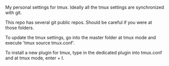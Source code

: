 My personal settings for tmux. Ideally all the tmux settings are synchronized with git.

This repo has several git public repos. Should be careful if you were at those folders.

To update the tmux settings, go into the master folder at tmux mode and execute 'tmux source tmux.conf'.

To install a new plugin for tmux, type in the dedicated plugin into tmux.conf and at tmux mode, enter <prefix> + I.
